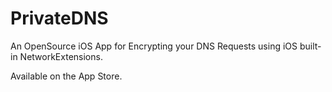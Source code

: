 # PrivateDNS

An OpenSource iOS App for Encrypting your DNS Requests using iOS built-in NetworkExtensions.

Available on the App Store.
